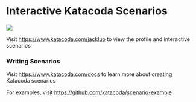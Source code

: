 # Interactive Katacoda Scenarios

[![](http://shields.katacoda.com/katacoda/jackluo/count.svg)](https://www.katacoda.com/jackluo "Get your profile on Katacoda.com")

Visit https://www.katacoda.com/jackluo to view the profile and interactive scenarios

### Writing Scenarios
Visit https://www.katacoda.com/docs to learn more about creating Katacoda scenarios

For examples, visit https://github.com/katacoda/scenario-example
